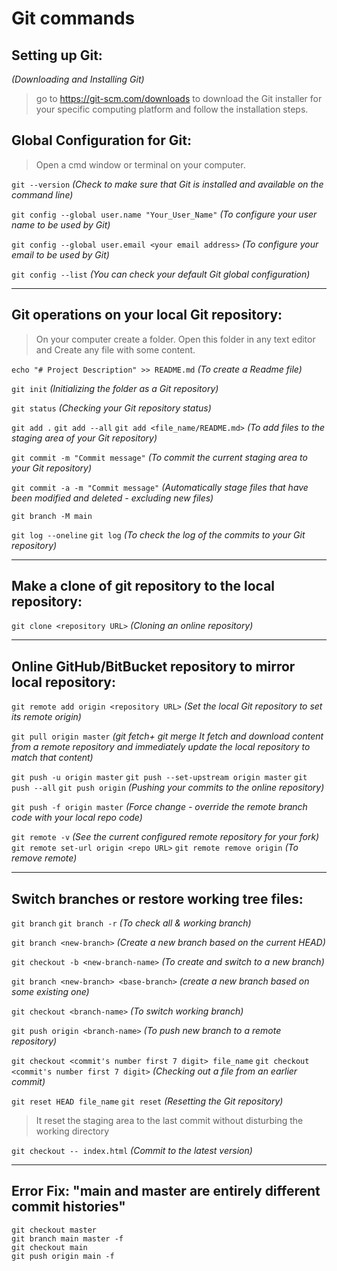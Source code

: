 # Git commands

## Setting up Git:
_(Downloading and Installing Git)_

>go to https://git-scm.com/downloads to download the Git installer for your specific computing platform and follow the installation steps.

## Global Configuration for Git:
>Open a cmd window or terminal on your computer.

`git --version` _(Check to make sure that Git is installed and available on the command line)_

`git config --global user.name "Your_User_Name"` _(To configure your user name to be used by Git)_

`git config --global user.email <your email address>` _(To configure your email to be used by Git)_

`git config --list` _(You can check your default Git global configuration)_
***

## Git operations on your local Git repository:
>On your computer create a folder. Open this folder in any text editor and Create any file with some content.

`echo "# Project Description" >> README.md` _(To create a Readme file)_

`git init` _(Initializing the folder as a Git repository)_

`git status` _(Checking your Git repository status)_

`git add .`
`git add --all`
`git add <file_name/README.md>` _(To add files to the staging area of your Git repository)_

`git commit -m "Commit message"` _(To commit the current staging area to your Git repository)_

`git commit -a -m "Commit message"` _(Automatically stage files that have been modified and deleted - excluding new files)_

`git branch -M main` 

`git log --oneline`
`git log` _(To check the log of the commits to your Git repository)_
***

## Make a clone of git repository to the local repository:
`git clone <repository URL>` _(Cloning an online repository)_
***

## Online GitHub/BitBucket repository to mirror local repository:
`git remote add origin <repository URL>` _(Set the local Git repository to set its remote origin)_

`git pull origin master` _(git fetch+ git merge It fetch and download content from a remote repository and immediately update the local repository to match that content)_

`git push -u origin master` `git push --set-upstream origin master`
`git push --all`
`git push origin` _(Pushing your commits to the online repository)_

`git push -f origin master` _(Force change - override the remote branch code with your local repo code)_

`git remote -v` _(See the current configured remote repository for your fork)_
`git remote set-url origin <repo URL>`
`git remote remove origin` _(To remove remote)_
***

## Switch branches or restore working tree files:
`git branch` `git branch -r` _(To check all & working branch)_

`git branch <new-branch>` _(Create a new branch based on the current HEAD)_

`git checkout -b <new-branch-name>` _(To create and switch to a new branch)_

`git branch <new-branch> <base-branch>` _(create a new branch based on some existing one)_

`git checkout <branch-name>` _(To switch working branch)_

`git push origin <branch-name>` _(To push new branch to a remote repository)_

`git checkout <commit's number first 7 digit> file_name`
`git checkout <commit's number first 7 digit>` _(Checking out a file from an earlier commit)_

`git reset HEAD file_name`
`git reset` _(Resetting the Git repository)_
 >It reset the staging area to the last commit without disturbing the working directory

`git checkout -- index.html` _(Commit to the latest version)_
***

## Error Fix: "main and master are entirely different commit histories"
```
git checkout master   
git branch main master -f    
git checkout main  
git push origin main -f 
```
